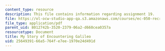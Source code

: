 ```yaml
---
content_type: resource
description: This file contains information regarding assignment 19.
file: https://ol-ocw-studio-app-qa.s3.amazonaws.com/courses/ec-050-recreate-experiments-from-history-inform-the-future-from-the-past-galileo-january-iap-2010/2564939166a5764fe7ee1970e24d491d_MITEC_050IAP10_assn19.pdf
file_type: application/pdf
parent_uid: 8012742b-3520-2379-06a2-d660cea0357a
resourcetype: Document
title: My Story of Encountering Galileo
uid: 25649391-66a5-764f-e7ee-1970e24d491d
---
```


